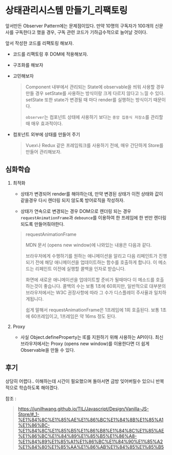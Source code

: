# 상태관리시스템 만들기\_리팩토링

앞서만든 Observer Pattern에는 문제점이있다.
만약 10명의 구독자가 100개의 신문사를 구독한다고 했을 경우, 구독 관련 코드가 기하급수적으로 늘어날 것이다.

앞서 작성한 코드를 리팩토링 해보자.

- 코드를 리팩토링 후 DOM에 적용해보자.
- 구조화를 해보자
- 고민해보자
  > Component 내부에서 관리되는 State에 observable을 씌워 사용할 경우 만들 경우 setState를 사용하는 방식이랑 크게 다르지 않다고 느낄 수 있다. setState 또한 state가 변경될 때 마다 render를 실행하는 방식이기 때문이다.
  >
  > `observer`는 컴포넌트 상태에 사용하기 보다는 `중앙 집중식 저장소`를 관리할 때 매우 효과적이다.

- 컴포넌트 외부에 상태를 만들어 주기
   > Vuex나 Redux 같은 프레임워크를 사용하기 전에, 매우 간단하게 Store를 만들어 관리해보자.

## 심화학습
1. 최적화
   - 상태가 변경되어 render를 해야하는데, 만약 변경된 상태가 이전 상태와 값이 같을경우 다시 렌더링 되지 않도록 방어로직을 작성하자.

   - 상태가 연속으로 변경되는 경우 DOM으로 렌더링 되는 경우 `requestAnimationFrame`과 `debounce`를 이용하여 한 프레임에 한 번만 렌더링되도록 만들어줘야한다.
    > requestAnimationFrame
    >
    >MDN 문서 (opens new window)에 나와있는 내용은 다음과 같다.
    >
    >브라우저에게 수행하기를 원하는 애니메이션을 알리고 다음 리페인트가 진행되기 전에 해당 애니메이션을 업데이트하는 함수를 호출하게 합니다. 이 메소드는 리페인트 이전에 실행할 콜백을 인자로 받습니다.
    >
    >화면에 새로운 애니메이션을 업데이트할 준비가 될때마다 이 메소드를 호출하는것이 좋습니다. 콜백의 수는 보통 1초에 60회지만, 일반적으로 대부분의 브라우저에서는 W3C 권장사항에 따라 그 수가 디스플레이 주사율과 일치하게됩니다.
    >
    >쉽게 말해서 requestAnimationFrame은 1프레임에 1회 호출된다. 보통 1초에 60프레임이고, 1프레임은 약 16ms 정도 된다.

2. Proxy
   - 사실 Object.defineProperty는 IE를 지원하기 위해 사용하는 API이다. 최신 브라우저에서는 Proxy (opens new window)를 이용한다면 더 쉽게 Observable을 만들 수 있다.
## 후기

상당히 어렵다..
이해하는데 시간이 필요했으며 돌아서면 금방 잊어버릴수 있으니 반복적으로 학습하도록 해야겠다.


참조 :

> https://junilhwang.github.io/TIL/Javascript/Design/Vanilla-JS-Store/#_1-%E1%84%8C%E1%85%AE%E1%86%BC%E1%84%8B%E1%85%A1%E1%86%BC-%E1%84%8C%E1%85%B5%E1%86%B8%E1%84%8C%E1%85%AE%E1%86%BC%E1%84%89%E1%85%B5%E1%86%A8-%E1%84%89%E1%85%A1%E1%86%BC%E1%84%90%E1%85%A2%E1%84%80%E1%85%AA%E1%86%AB%E1%84%85%E1%85%B5
